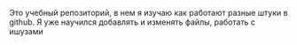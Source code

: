 Это учебный репозиторий, в нем я изучаю как работают
разные штуки в github. Я уже научился добавлять и изменять файлы,
работать с ишузами
